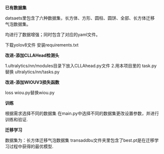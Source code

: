 **已有数据集**

datsaets里包含了六种数据集，长方体、方形、圆柱、圆饼、全部、长方体迁移气泡数据集。

均进行了数据增强；同时包含了对应的yaml文件。

下载yolov8文件 安装requirements.txt


**改进-添加CLLAHead检测头**

1.ultralytics/nn/modules目录下放入CLLAhead.py文件
2.用本项目里的 task.py 替换 ultralytics/nn/tasks.py

**改进-添加WIOUV3损失函数**

loss wiou.py替换wiou.py

**训练**

根据需求选择不同的数据集 
在main.py中选择不同的数据集更改设置参数，并进行训练和验证.

**迁移学习**

数据集为：长方体迁移气泡数据集
transaddbu文件夹里包含了best.pt是在迁移学习过程中获得的最优模型.
